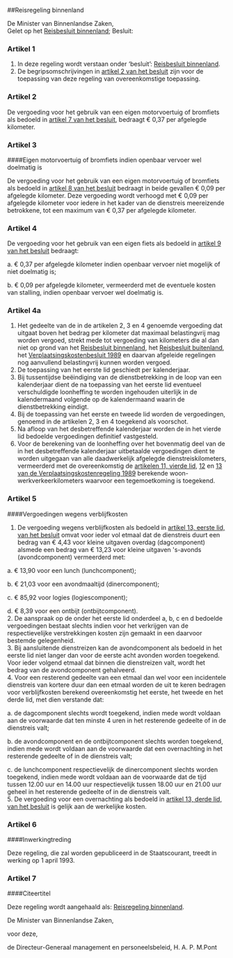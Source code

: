 <meta http-equiv='Content-Type' content='text/html; charset=utf-8' />

##Reisregeling binnenland

De Minister van Binnenlandse Zaken,  
Gelet op het [Reisbesluit binnenland](../../../../AMvB/reisbesluit/binnenland/BWBR0005889/README.md);
Besluit:    

### Artikel  1  

1.  In deze regeling wordt verstaan onder ‘besluit’: [Reisbesluit binnenland](../../../../AMvB/reisbesluit/binnenland/BWBR0005889/README.md).   
2.  De begripsomschrijvingen in [artikel 2 van het besluit](../../../../AMvB/reisbesluit/binnenland/BWBR0005889/README.md) zijn voor de toepassing van deze regeling van overeenkomstige toepassing.   

### Artikel  2  

De vergoeding voor het gebruik van een eigen motorvoertuig of bromfiets als bedoeld in [artikel 7 van het besluit](../../../../AMvB/reisbesluit/binnenland/BWBR0005889/README.md), bedraagt € 0,37 per afgelegde kilometer.  

### Artikel  3  

####Eigen motorvoertuig of bromfiets indien openbaar vervoer wel doelmatig is

De vergoeding voor het gebruik van een eigen motorvoertuig of bromfiets als bedoeld in [artikel 8 van het besluit](../../../../AMvB/reisbesluit/binnenland/BWBR0005889/README.md) bedraagt in beide gevallen € 0,09 per afgelegde kilometer. Deze vergoeding wordt verhoogd met € 0,09 per afgelegde kilometer voor iedere in het kader van de dienstreis meereizende betrokkene, tot een maximum van € 0,37 per afgelegde kilometer.  

### Artikel  4  

De vergoeding voor het gebruik van een eigen fiets als bedoeld in [artikel 9 van het besluit](../../../../AMvB/reisbesluit/binnenland/BWBR0005889/README.md) bedraagt: 

a. € 0,37 per afgelegde kilometer indien openbaar vervoer niet mogelijk of niet doelmatig is;  

b. € 0,09 per afgelegde kilometer, vermeerderd met de eventuele kosten van stalling, indien openbaar vervoer wel doelmatig is.    

### Artikel  4a  

1.  Het gedeelte van de in de artikelen 2, 3 en 4 genoemde vergoeding dat uitgaat boven het bedrag per kilometer dat maximaal belastingvrij mag worden vergoed, strekt mede tot vergoeding van kilometers die al dan niet op grond van het [Reisbesluit binnenland](../../../../AMvB/reisbesluit/binnenland/BWBR0005889/README.md), het [Reisbesluit buitenland](../../../../AMvB/reisbesluit/buitenland/BWBR0006842/README.md), het [Verplaatsingskostenbesluit 1989](../../../../AMvB/verplaatsingskostenbesluit/1989/BWBR0004630/README.md) en daarvan afgeleide regelingen nog aanvullend belastingvrij kunnen worden vergoed.   
2.  De toepassing van het eerste lid geschiedt per kalenderjaar.   
3.  Bij tussentijdse beëindiging van de dienstbetrekking in de loop van een kalenderjaar dient de na toepassing van het eerste lid eventueel verschuldigde loonheffing te worden ingehouden uiterlijk in de kalendermaand volgende op de kalendermaand waarin de dienstbetrekking eindigt.   
4.  Bij de toepassing van het eerste en tweede lid worden de vergoedingen, genoemd in de artikelen 2, 3 en 4 toegekend als voorschot.   
5.  Na afloop van het desbetreffende kalenderjaar worden de in het vierde lid bedoelde vergoedingen definitief vastgesteld.   
6.  Voor de berekening van de loonheffing over het bovenmatig deel van de in het desbetreffende kalenderjaar uitbetaalde vergoedingen dient te worden uitgegaan van alle daadwerkelijk afgelegde dienstreiskilometers, vermeerderd met de overeenkomstig de [artikelen 11, vierde lid](../../../../ministeriele-regeling/verplaatsingskostenregeling/1989/BWBR0004633/README.md), [12](../../../../ministeriele-regeling/verplaatsingskostenregeling/1989/BWBR0004633/README.md) en [13 van de Verplaatsingskostenregeling 1989](../../../../ministeriele-regeling/verplaatsingskostenregeling/1989/BWBR0004633/README.md) berekende woon-werkverkeerkilometers waarvoor een tegemoetkoming is toegekend.   

### Artikel  5  

####Vergoedingen wegens verblijfkosten

1.  De vergoeding wegens verblijfkosten als bedoeld in [artikel 13, eerste lid, van het besluit](../../../../AMvB/reisbesluit/binnenland/BWBR0005889/README.md) omvat voor ieder vol etmaal dat de dienstreis duurt een bedrag van € 4,43 voor kleine uitgaven overdag (dagcomponent) alsmede een bedrag van € 13,23 voor kleine uitgaven 's-avonds (avondcomponent) vermeerderd met: 

a. € 13,90 voor een lunch (lunchcomponent);  

b. € 21,03 voor een avondmaaltijd (dinercomponent);  

c. € 85,92 voor logies (logiescomponent);  

d. € 8,39 voor een ontbijt (ontbijtcomponent).     
2.  De aanspraak op de onder het eerste lid onderdeel a, b, c en d bedoelde vergoedingen bestaat slechts indien voor het verkrijgen van de respectievelijke verstrekkingen kosten zijn gemaakt in een daarvoor bestemde gelegenheid.   
3.  Bij aansluitende dienstreizen kan de avondcomponent als bedoeld in het eerste lid niet langer dan voor de eerste acht avonden worden toegekend. Voor ieder volgend etmaal dat binnen die dienstreizen valt, wordt het bedrag van de avondcomponent gehalveerd.   
4.  Voor een resterend gedeelte van een etmaal dan wel voor een incidentele dienstreis van kortere duur dan een etmaal worden de uit te keren bedragen voor verblijfkosten berekend overeenkomstig het eerste, het tweede en het derde lid, met dien verstande dat: 

a. de dagcomponent slechts wordt toegekend, indien mede wordt voldaan aan de voorwaarde dat ten minste 4 uren in het resterende gedeelte of in de dienstreis valt;  

b. de avondcomponent en de ontbijtcomponent slechts worden toegekend, indien mede wordt voldaan aan de voorwaarde dat een overnachting in het resterende gedeelte of in de dienstreis valt;  

c. de lunchcomponent respectievelijk de dinercomponent slechts worden toegekend, indien mede wordt voldaan aan de voorwaarde dat de tijd tussen 12.00 uur en 14.00 uur respectievelijk tussen 18.00 uur en 21.00 uur geheel in het resterende gedeelte of in de dienstreis valt.     
5.  De vergoeding voor een overnachting als bedoeld in [artikel 13, derde lid, van het besluit](../../../../AMvB/reisbesluit/binnenland/BWBR0005889/README.md) is gelijk aan de werkelijke kosten.   

### Artikel  6  

####Inwerkingtreding

Deze regeling, die zal worden gepubliceerd in de Staatscourant, treedt in werking op 1 april 1993.  

### Artikel  7  

####Citeertitel

Deze regeling wordt aangehaald als: [Reisregeling binnenland](../../../../ministeriele-regeling/reisregeling/binnenland/BWBR0005912/README.md).  

De 
Minister van Binnenlandse Zaken, 

voor deze, 

de 
Directeur-Generaal management en personeelsbeleid, 
H. A. P. M.Pont    
